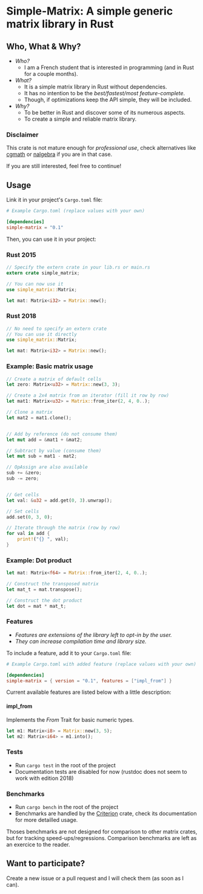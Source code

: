 # Simple-Matrix: A simple generic matrix library in Rust

## Who, What & Why?
- *Who?*
	- I am a French student that is interested in programming (and in Rust for a couple months).
- *What?*
	- It is a simple matrix library in Rust without dependencies.
	- It has no intention to be the *best/fastest/most feature-complete*.
	- Though, if optimizations keep the API simple, they will be included.
- *Why?*
	- To be better in Rust and discover some of its numerous aspects.
	- To create a simple and reliable matrix library.

### Disclaimer
This crate is not mature enough for *professional use*, check alternatives like [cgmath](https://github.com/brendanzab/cgmath) or [nalgebra](https://github.com/sebcrozet/nalgebra) if you are in that case.

If you are still interested, feel free to continue!

## Usage 
Link it in your project's `Cargo.toml` file:
```toml
# Example Cargo.toml (replace values with your own)

[dependencies]
simple-matrix = "0.1"
```

Then, you can use it in your project:
### Rust 2015
```rust
// Specify the extern crate in your lib.rs or main.rs
extern crate simple_matrix;

// You can now use it
use simple_matrix::Matrix;

let mat: Matrix<i32> = Matrix::new();
```

### Rust 2018
```rust
// No need to specify an extern crate
// You can use it directly
use simple_matrix::Matrix;

let mat: Matrix<i32> = Matrix::new();
```

### Example: Basic matrix usage
```rust
// Create a matrix of default cells
let zero: Matrix<u32> = Matrix::new(3, 3);

// Create a 2x4 matrix from an iterator (fill it row by row)
let mat1: Matrix<u32> = Matrix::from_iter(2, 4, 0..);

// Clone a matrix
let mat2 = mat1.clone();


// Add by reference (do not consume them)
let mut add = &mat1 + &mat2;

// Subtract by value (consume them)
let mut sub = mat1 - mat2;

// OpAssign are also available
sub += &zero;
sub -= zero;


// Get cells
let val: &u32 = add.get(0, 3).unwrap();

// Set cells
add.set(0, 3, 0);

// Iterate through the matrix (row by row)
for val in add {
    print!("{} ", val);
}
```

### Example: Dot product
```rust
let mat: Matrix<f64> = Matrix::from_iter(2, 4, 0..);

// Construct the transposed matrix
let mat_t = mat.transpose();

// Construct the dot product
let dot = mat * mat_t;
```

### Features
- *Features are extensions of the library left to opt-in by the user.*
- *They can increase compilation time and library size.*

To include a feature, add it to your `Cargo.toml` file:
```toml
# Example Cargo.toml with added feature (replace values with your own)

[dependencies]
simple-matrix = { version = "0.1", features = ["impl_from"] }
```

Current available features are listed below with a little description:
#### impl_from
Implements the *From* Trait for basic numeric types.

```rust
let m1: Matrix<i8> = Matrix::new(3, 5);
let m2: Matrix<i64> = m1.into();
```

### Tests
- Run `cargo test` in the root of the project
- Documentation tests are disabled for now (rustdoc does not seem to work with edition 2018)

### Benchmarks
- Run `cargo bench` in the root of the project
- Benchmarks are handled by the [Criterion](https://github.com/japaric/criterion.rs) crate, check its documentation for more detailled usage.

Thoses benchmarks are not designed for comparison to other matrix crates, but for tracking speed-ups/regressions. Comparison benchmarks are left as an exercice to the reader.

## Want to participate?
Create a new issue or a pull request and I will check them (as soon as I can).

